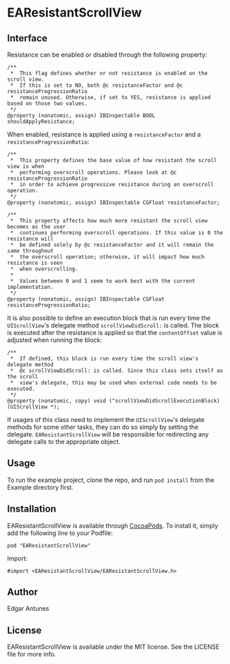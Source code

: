 # EAResistantScrollView

## Interface

Resistance can be enabled or disabled through the following property:
```
/**
 *  This flag defines whether or not resistance is enabled on the scroll view.
 *  If this is set to NO, both @c resistanceFactor and @c resistanceProgressionRatio
 *  remain unused. Otherwise, if set to YES, resistance is applied based on those two values.
 */
@property (nonatomic, assign) IBInspectable BOOL shouldApplyResistance;
```


When enabled, resistance is applied using a `resistanceFactor` and a `resistanceProgressionRatio`:
```
/**
 *  This property defines the base value of how resistant the scroll view is when
 *  performing overscroll operations. Please look at @c resistanceProgressionRatio
 *  in order to achieve progressive resistance during an overscroll operation.
 */
@property (nonatomic, assign) IBInspectable CGFloat resistanceFactor;

/**
 *  This property affects how much more resistant the scroll view becomes as the user
 *  continues performing overscroll operations. If this value is 0 the resistance will
 *  be defined solely by @c resistanceFactor and it will remain the same throughout
 *  the overscroll operation; otherwise, it will impact how much resistance is seen
 *  when overscrolling.
 *
 *  Values between 0 and 1 seem to work best with the current implementation.
 */
@property (nonatomic, assign) IBInspectable CGFloat resistanceProgressionRatio;
```


It is also possible to define an execution block that is run every time the `UIScrollView`'s delegate method `scrollViewDidScroll:` is called. The block is executed after the resistance is applied so that the `contentOffset` value is adjusted when running the block:
```
/**
 *  If defined, this block is run every time the scroll view's delegate method
 *  @c scrollViewDidScroll: is called. Since this class sets itself as the scroll 
 *  view's delegate, this may be used when external code needs to be executed.
 */
@property (nonatomic, copy) void (^scrollViewDidScrollExecutionBlock)(UIScrollView *);
```


If usages of this class need to implement the `UIScrollView`'s delegate methods for some other tasks, they can do so simply by setting the delegate. `EAResistantScrollView` will be responsible for redirecting any delegate calls to the appropriate object.

## Usage

To run the example project, clone the repo, and run `pod install` from the Example directory first.

## Installation

EAResistantScrollView is available through [CocoaPods](http://cocoapods.org). To install
it, simply add the following line to your Podfile:

    pod "EAResistantScrollView"

Import:

	#import <EAResistantScrollView/EAResistantScrollView.h>

## Author

Edgar Antunes

## License

EAResistantScrollView is available under the MIT license. See the LICENSE file for more info.

